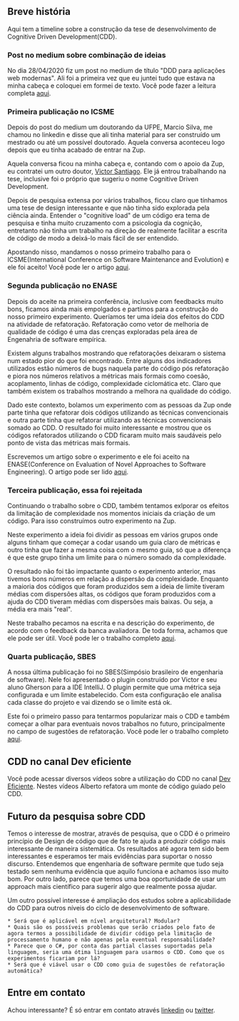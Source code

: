 ## Breve história

Aqui tem a timeline sobre a construção da tese de desenvolvimento de Cognitive Driven Development(CDD).

### Post no medium sobre combinação de ideias

No dia 28/04/2020 fiz um post no medium de título "DDD para aplicações web modernas". Ali foi a primeira vez que eu juntei tudo que estava na minha cabeça e coloquei em formei de texto. Você pode fazer a leitura completa [aqui](https://medium.com/@albertosouza_47783/ddd-para-aplica%C3%A7%C3%B5es-web-modernas-2be654932497). 

### Primeira publicação no ICSME

Depois do post do medium um doutorando da UFPE, Marcio Silva, me chamou no linkedin e disse que ali tinha material para ser construído um mestrado ou até um possível doutorado. Aquela conversa aconteceu logo depois que eu tinha acabado de entrar na Zup. 

Aquela conversa ficou na minha cabeça e, contando com o apoio da Zup, eu contratei um outro doutor, [Victor Santiago](https://www.linkedin.com/in/victorhugosantiago/). Ele já entrou trabalhando na tese, inclusive foi o próprio que sugeriu o nome Cognitive Driven Development. 

Depois de pesquisa extensa por vários trabalhos, ficou claro que tínhamos uma tese de design interessante e que não tinha sido explorada pela ciência ainda. Entender o "cognitive load" de um código era tema de pesquisa e tinha muito cruzamento com a psicologia da cognição, entretanto não tinha um trabalho na direção de realmente facilitar a escrita de código de modo a deixá-lo mais fácil de ser entendido. 

Apostando nisso, mandamos o nosso primeiro trabalho para o ICSME(International Conference on Software Maintenance and Evolution) e ele foi aceito! Você pode ler o artigo [aqui](https://github.com/asouza/pilares-design-codigo/blob/master/ICSME-2020-cognitive-driven-development.pdf). 

### Segunda publicação no ENASE

Depois do aceite na primeira conferência, inclusive com feedbacks muito bons, ficamos ainda mais empolgados e partimos para a construção do nosso primeiro experimento. Queríamos ter uma ideia dos efeitos do CDD na atividade de refatoração. Refatoração como vetor de melhoria de qualidade de código é uma das crenças exploradas pela área de Engenahria de software empírica. 

Existem alguns trabalhos mostrando que refatorações deixaram o sistema num estado pior do que foi encontrado. Entre alguns dos indicadores utilizados estão números de bugs naquela parte do código pós refatoração e piora nos números relativos a métricas mais formais como coesão, acoplamento, linhas de código, complexidade ciclomática etc. Claro que também existem os trabalhos mostrando a melhora na qualidade do código. 

Dado este contexto, bolamos um experimento com as pessoas da Zup onde parte tinha que refatorar dois códigos utilizando as técnicas convencionais e outra parte tinha que refatorar utilizando as técnicas convencionais somado ao CDD. O resultado foi muito interessante e mostrou que os códigos refatorados utilizando o CDD ficaram muito mais saudáveis pelo ponto de vista das métricas mais formais. 

Escrevemos um artigo sobre o experimento e ele foi aceito na ENASE(Conference on Evaluation of Novel Approaches to Software Engineering). O artigo pode ser lido [aqui](https://github.com/asouza/pilares-design-codigo/blob/master/CDD-Preliminary-results-Refactorings.pdf). 

### Terceira publicação, essa foi rejeitada

Continuando o trabalho sobre o CDD, também tentamos exlporar os efeitos da limitação de complexidade nos momentos iniciais da criação de um código. Para isso construímos outro experimento na Zup. 

Neste experimento a ideia foi dividir as pessoas em vários grupos onde alguns tinham que começar a codar usando um guia claro de métricas e outro tinha que fazer a mesma coisa com o mesmo guia, só que a diferença é que este grupo tinha um limite para o número somado da complexidade. 

O resultado não foi tão impactante quanto o experimento anterior, mas tivemos bons números em relação a dispersão da complexidade. Enquanto a maioria dos códigos que foram produzidos sem a ideia de limite tiveram médias com dispersões altas, os códigos que foram produzidos com a ajuda do CDD tiveram médias com dispersões mais baixas. Ou seja, a média era mais "real". 

Neste trabalho pecamos na escrita e na descrição do experimento, de acordo com o feedback da banca avaliadora. De toda forma, achamos que ele pode ser útil. Você pode ler o trabalho completo [aqui](https://github.com/asouza/pilares-design-codigo/blob/master/Effects-of-the-Cognitive-Driven-Development-in-the-early-stages-of-the-software-development-life-cycle.pdf). 

### Quarta publicação, SBES

A nossa última publicação foi no SBES(Simpósio brasileiro de engenharia de software). Nele foi apresentado o plugin construído por Victor e seu aluno Gherson para a IDE IntelliJ. O plugin permite que uma métrica seja configurada e um limite estabelecido. Com esta configuração ele analisa cada classe do projeto e vai dizendo se o limite está ok. 

Este foi o primeiro passo para tentarmos popularizar mais o CDD e também começar a olhar para eventuais novos trabalhos no futuro, principalmente no campo de sugestões de refatoração. Você pode ler o trabalho completo [aqui](https://github.com/asouza/pilares-design-codigo/blob/master/Cognitive-Load-Analyzer-A-Support-Tool-for-Cognitive-Driven-Development.pdf). 

## CDD no canal Dev eficiente

Você pode acessar diversos vídeos sobre a utilização do CDD no canal [Dev Eficiente](https://www.youtube.com/results?search_query=deveficiente+cdd). Nestes vídeos Alberto refatora um monte de código guiado pelo CDD. 

## Futuro da pesquisa sobre CDD

Temos o interesse de mostrar, através de pesquisa, que o CDD é o primeiro princípio de Design de código que de fato te ajuda a produzir código mais interessante de maneira sistemática. Os resultados até agora tem sido bem interessantes e esperamos ter mais evidências para suportar o nosso discurso. Entendemos que engenharia de software permite que tudo seja testado sem nenhuma evidência que aquilo funciona e achamos isso muito bom. Por outro lado, parece que temos uma boa oportunidade de usar um approach mais científico para sugerir algo que realmente possa ajudar. 

Um outro possível interesse é ampliação dos estudos sobre a aplicabilidade do CDD para outros níveis do ciclo de desenvolvimento de software. 

    * Será que é aplicável em nível arquitetural? Modular? 
    * Quais são os possíveis problemas que serão criados pelo fato de agora termos a possibilidade de dividir código pela limitação de processamento humano e não apenas pela eventual responsabilidade? 
    * Parece que o C#, por conta das partial classes suportadas pela linguagem, seria uma ótima linguagem para usarmos o CDD. Como que os experimentos ficariam por lá?
    * Será que é viável usar o CDD como guia de sugestões de refatoração automática?

## Entre em contato

Achou interessante? É só entrar em contato através [linkedin](https://www.linkedin.com/in/alberto-souza-953b0b7/) ou [twitter](https://twitter.com/alberto_souza). 

